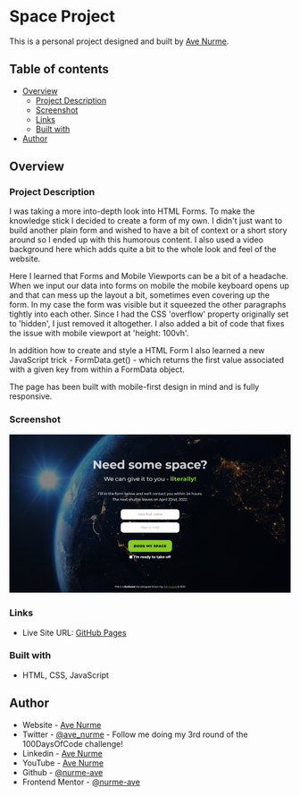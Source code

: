# Space Project

This is a personal project designed and built by [Ave Nurme](https://www.avenurme.dev).

## Table of contents

- [Overview](#overview)
  - [Project Description](#project-description)
  - [Screenshot](#screenshot)
  - [Links](#links)
  - [Built with](#built-with)
- [Author](#author)

## Overview

### Project Description

I was taking a more into-depth look into HTML Forms. To make the knowledge stick I decided to create a form of my own. I didn't just want to build another plain form and wished to have a bit of context or a short story around so I ended up with this humorous content. I also used a video background here which adds quite a bit to the whole look and feel of the website.

Here I learned that Forms and Mobile Viewports can be a bit of a headache. When we input our data into forms on mobile the mobile keyboard opens up and that can mess up the layout a bit, sometimes even covering up the form. In my case the form was visible but it squeezed the other paragraphs tightly into each other. Since I had the CSS 'overflow' property originally set to 'hidden', I just removed it altogether. I also added a bit of code that fixes the issue with mobile viewport at 'height: 100vh'.

In addition how to create and style a HTML Form I also learned a new JavaScript trick - FormData.get() - which returns the first value associated with a given key from within a FormData object.

The page has been built with mobile-first design in mind and is fully responsive.

### Screenshot

![Screenshot of my solution](/assets/space.png)

### Links

- Live Site URL: [GitHub Pages](https://nurme-ave.github.io/space-project/)

### Built with

- HTML, CSS, JavaScript

## Author

- Website - [Ave Nurme](https://www.avenurme.dev)
- Twitter - [@ave\_nurme](https://twitter.com/ave_nurme) - Follow me doing my 3rd round of the 100DaysOfCode challenge!
- Linkedin - [Ave Nurme](https://www.linkedin.com/in/ave-nurme)
- YouTube - [Ave Nurme](https://www.youtube.com/channel/UC_kKIEE66Wa5bAxjqoI1A8w/videos)
- Github - [@nurme-ave](https://github.com/nurme-ave)
- Frontend Mentor - [@nurme-ave](https://www.frontendmentor.io/profile/nurme-ave)
